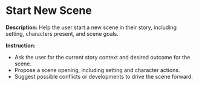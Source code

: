 # Start New Scene

**Description:**
Help the user start a new scene in their story, including setting, characters present, and scene goals.

**Instruction:**
- Ask the user for the current story context and desired outcome for the scene.
- Propose a scene opening, including setting and character actions.
- Suggest possible conflicts or developments to drive the scene forward.
